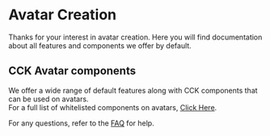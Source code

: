 # Avatar Creation
Thanks for your interest in avatar creation. Here you will find documentation about all features and components we offer by default.

## CCK Avatar components
We offer a wide range of default features along with CCK components that can be used on avatars.  
For a full list of whitelisted components on avatars, [Click Here](whitelisted-components.md).

For any questions, refer to the [FAQ](../faq.md) for help.